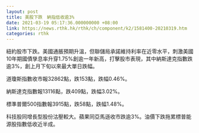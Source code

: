 ```yaml
---
layout: post
title: 美股下跌　納指低收逾3%
date: 2021-03-19 05:17:36.000000000 +08:00
link: https://news.rthk.hk/rthk/ch/component/k2/1581400-20210319.htm
categories: rthk
---
```


紐約股市下跌。美國通脹預期升溫，但聯儲局承諾維持利率在近零水平，刺激美國10年期國債孳息率升穿1.75%創逾一年新高，打擊股市表現，其中納斯達克指數跌逾3%，創上月下旬以來最大單日跌幅。

道瓊斯指數收市報32862點，跌153點，跌幅0.46%。

納斯達克指數報13116點，跌409點，跌幅3.02%。

標準普爾500指數報3915點，跌58點，跌幅1.48%。

科技股同增長型股份沽壓較大。蘋果同亞馬遜收市跌逾3%。油價下跌拖累標普能源股指數低收近半成。
